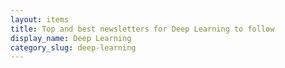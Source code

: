 ```yaml
---
layout: items
title: Top and best newsletters for Deep Learning to follow
display_name: Deep Learning
category_slug: deep-learning
---
```

